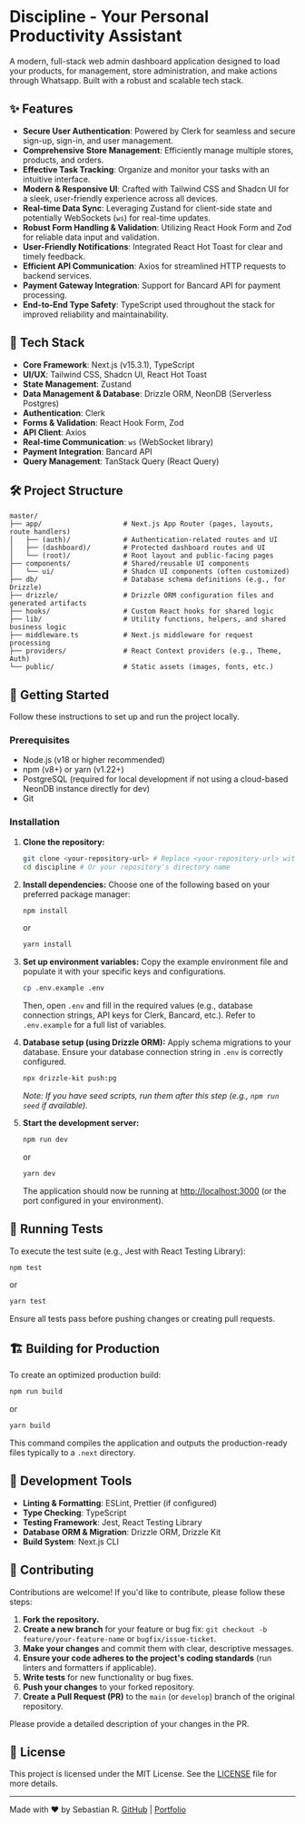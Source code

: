 # Discipline - Your Personal Productivity Assistant

<!-- Optional: Add badges here (e.g., Build Status, License, Version) -->
<!--
[![Build Status](https://img.shields.io/travis/your_username/discipline.svg?style=flat-square)](https://travis-ci.org/your_username/discipline)
[![License: MIT](https://img.shields.io/badge/License-MIT-yellow.svg?style=flat-square)](https://opensource.org/licenses/MIT)
[![Version](https://img.shields.io/npm/v/your-package-name.svg?style=flat-square)](https://www.npmjs.com/package/your-package-name)
-->

A modern, full-stack web admin dashboard application designed to load your products, for management, store administration, and make actions through Whatsapp. Built with a robust and scalable tech stack.

## ✨ Features

- **Secure User Authentication**: Powered by Clerk for seamless and secure sign-up, sign-in, and user management.
- **Comprehensive Store Management**: Efficiently manage multiple stores, products, and orders.
- **Effective Task Tracking**: Organize and monitor your tasks with an intuitive interface.
- **Modern & Responsive UI**: Crafted with Tailwind CSS and Shadcn UI for a sleek, user-friendly experience across all devices.
- **Real-time Data Sync**: Leveraging Zustand for client-side state and potentially WebSockets (`ws`) for real-time updates.
- **Robust Form Handling & Validation**: Utilizing React Hook Form and Zod for reliable data input and validation.
- **User-Friendly Notifications**: Integrated React Hot Toast for clear and timely feedback.
- **Efficient API Communication**: Axios for streamlined HTTP requests to backend services.
- **Payment Gateway Integration**: Support for Bancard API for payment processing.
- **End-to-End Type Safety**: TypeScript used throughout the stack for improved reliability and maintainability.

## 🚀 Tech Stack

- **Core Framework**: Next.js (v15.3.1), TypeScript
- **UI/UX**: Tailwind CSS, Shadcn UI, React Hot Toast
- **State Management**: Zustand
- **Data Management & Database**: Drizzle ORM, NeonDB (Serverless Postgres)
- **Authentication**: Clerk
- **Forms & Validation**: React Hook Form, Zod
- **API Client**: Axios
- **Real-time Communication**: `ws` (WebSocket library)
- **Payment Integration**: Bancard API
- **Query Management**: TanStack Query (React Query)

## 🛠️ Project Structure

```
master/
├── app/                    # Next.js App Router (pages, layouts, route handlers)
│   ├── (auth)/             # Authentication-related routes and UI
│   ├── (dashboard)/        # Protected dashboard routes and UI
│   └── (root)/             # Root layout and public-facing pages
├── components/             # Shared/reusable UI components
│   └── ui/                 # Shadcn UI components (often customized)
├── db/                     # Database schema definitions (e.g., for Drizzle)
├── drizzle/                # Drizzle ORM configuration files and generated artifacts
├── hooks/                  # Custom React hooks for shared logic
├── lib/                    # Utility functions, helpers, and shared business logic
├── middleware.ts           # Next.js middleware for request processing
├── providers/              # React Context providers (e.g., Theme, Auth)
└── public/                 # Static assets (images, fonts, etc.)
```

## 🏁 Getting Started

Follow these instructions to set up and run the project locally.

### Prerequisites

- Node.js (v18 or higher recommended)
- npm (v8+) or yarn (v1.22+)
- PostgreSQL (required for local development if not using a cloud-based NeonDB instance directly for dev)
- Git

### Installation

1.  **Clone the repository:**
    ```bash
    git clone <your-repository-url> # Replace <your-repository-url> with the actual URL
    cd discipline # Or your repository's directory name
    ```

2.  **Install dependencies:**
    Choose one of the following based on your preferred package manager:
    ```bash
    npm install
    ```
    or
    ```bash
    yarn install
    ```

3.  **Set up environment variables:**
    Copy the example environment file and populate it with your specific keys and configurations.
    ```bash
    cp .env.example .env
    ```
    Then, open `.env` and fill in the required values (e.g., database connection strings, API keys for Clerk, Bancard, etc.). Refer to `.env.example` for a full list of variables.

4.  **Database setup (using Drizzle ORM):**
    Apply schema migrations to your database. Ensure your database connection string in `.env` is correctly configured.
    ```bash
    npx drizzle-kit push:pg
    ```
    *Note: If you have seed scripts, run them after this step (e.g., `npm run seed` if available).* 

5.  **Start the development server:**
    ```bash
    npm run dev
    ```
    or
    ```bash
    yarn dev
    ```
    The application should now be running at [http://localhost:3000](http://localhost:3000) (or the port configured in your environment).

## 🧪 Running Tests

To execute the test suite (e.g., Jest with React Testing Library):

```bash
npm test
```
or
```bash
yarn test
```
Ensure all tests pass before pushing changes or creating pull requests.

## 🏗️ Building for Production

To create an optimized production build:

```bash
npm run build
```
or
```bash
yarn build
```
This command compiles the application and outputs the production-ready files typically to a `.next` directory.

## 🔧 Development Tools

- **Linting & Formatting**: ESLint, Prettier (if configured)
- **Type Checking**: TypeScript
- **Testing Framework**: Jest, React Testing Library
- **Database ORM & Migration**: Drizzle ORM, Drizzle Kit
- **Build System**: Next.js CLI

## 🤝 Contributing

Contributions are welcome! If you'd like to contribute, please follow these steps:

1.  **Fork the repository.**
2.  **Create a new branch** for your feature or bug fix: `git checkout -b feature/your-feature-name` or `bugfix/issue-ticket`.
3.  **Make your changes** and commit them with clear, descriptive messages.
4.  **Ensure your code adheres to the project's coding standards** (run linters and formatters if applicable).
5.  **Write tests** for new functionality or bug fixes.
6.  **Push your changes** to your forked repository.
7.  **Create a Pull Request (PR)** to the `main` (or `develop`) branch of the original repository.

Please provide a detailed description of your changes in the PR.

## 📝 License

This project is licensed under the MIT License. See the [LICENSE](LICENSE) file for more details.

---

Made with ❤️ by Sebastian R. 
[GitHub](https://github.com/Ssrrb) | [Portfolio](https://sebastianrojas.lat)
